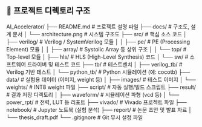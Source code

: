 ## 📁 프로젝트 디렉토리 구조

AI_Accelerator/
├── README.md # 프로젝트 설명 파일
├── docs/ # 구조도, 설계 문서
│ └── architecture.png # 시스템 구조도
├── src/ # 핵심 소스 코드
│ ├── verilog/ # Verilog / SystemVerilog 모듈
│ │ ├── pe/ # PE (Processing Element) 모듈
│ │ ├── array/ # Systolic Array 등 상위 구조
│ │ └── top/ # Top-level 모듈
│ ├── hls/ # HLS (High-Level Synthesis) 코드
│ └── sw/ # 소프트웨어 드라이버 및 테스트 코드
├── tb/ # 테스트벤치
│ ├── verilog_tb/ # Verilog 기반 테스트
│ └── python_tb/ # Python 시뮬레이션 (예: cocotb)
├── data/ # 실험용 데이터 (이미지, weight 등)
│ ├── images/ # 테스트 이미지
│ └── weights/ # INT8 weight 파일
├── script/ # 자동 실행/빌드 스크립트
├── result/ # 결과 저장 디렉토리
│ ├── waveform/ # 시뮬레이션 파형 (vcd 등)
│ └── power_rpt/ # 전력, LUT 등 리포트
├── vivado/ # Vivado 프로젝트 파일
├── notebook/ # Jupyter 노트북 (실험 분석)
├── report/ # 논문 초안 및 발표 자료
│ └── thesis_draft.pdf
└── .gitignore # Git 무시 설정 파일
